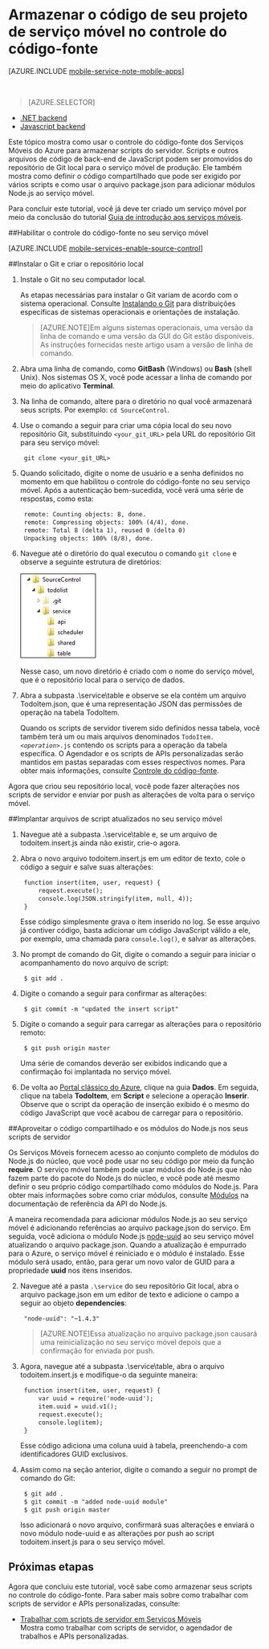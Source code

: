 <properties
	pageTitle="Armazenar o código do projeto back-end JavaScript no controle de origem | Serviços Móveis do Azure"
	description="Saiba como armazenar seus arquivos de script de servidor e módulos em um repositório Git local no computador."
	services="mobile-services"
	documentationCenter=""
	authors="ggailey777"
	manager="dwrede"
	editor=""/>

<tags
	ms.service="mobile-services"
	ms.workload="mobile"
	ms.tgt_pltfrm="na"
	ms.devlang="multiple"
	ms.topic="article"
	ms.date="12/07/2015"
	ms.author="glenga"/>

# Armazenar o código de seu projeto de serviço móvel no controle do código-fonte

[AZURE.INCLUDE [mobile-service-note-mobile-apps](../../includes/mobile-services-note-mobile-apps.md)]

&nbsp;


> [AZURE.SELECTOR]
- [.NET backend](mobile-services-dotnet-backend-store-code-source-control.md)
- [Javascript backend](mobile-services-store-scripts-source-control.md)

Este tópico mostra como usar o controle do código-fonte dos Serviços Móveis do Azure para armazenar scripts do servidor. Scripts e outros arquivos de código de back-end de JavaScript podem ser promovidos do repositório de Git local para o serviço móvel de produção. Ele também mostra como definir o código compartilhado que pode ser exigido por vários scripts e como usar o arquivo package.json para adicionar módulos Node.js ao serviço móvel.

Para concluir este tutorial, você já deve ter criado um serviço móvel por meio da conclusão do tutorial [Guia de introdução aos serviços móveis].

##<a name="enable-source-control"></a>Habilitar o controle do código-fonte no seu serviço móvel

[AZURE.INCLUDE [mobile-services-enable-source-control](../../includes/mobile-services-enable-source-control.md)]

##<a name="clone-repo"></a>Instalar o Git e criar o repositório local

1. Instale o Git no seu computador local.

	As etapas necessárias para instalar o Git variam de acordo com o sistema operacional. Consulte [Instalando o Git] para distribuições específicas de sistemas operacionais e orientações de instalação.

	> [AZURE.NOTE]Em alguns sistemas operacionais, uma versão da linha de comando e uma versão da GUI do Git estão disponíveis. As instruções fornecidas neste artigo usam a versão de linha de comando.

2. Abra uma linha de comando, como **GitBash** (Windows) ou **Bash** (shell Unix). Nos sistemas OS X, você pode acessar a linha de comando por meio do aplicativo **Terminal**.

3. Na linha de comando, altere para o diretório no qual você armazenará seus scripts. Por exemplo: `cd SourceControl`.

4. Use o comando a seguir para criar uma cópia local do seu novo repositório Git, substituindo `<your_git_URL>` pela URL do repositório Git para seu serviço móvel:

		git clone <your_git_URL>

5. Quando solicitado, digite o nome de usuário e a senha definidos no momento em que habilitou o controle do código-fonte no seu serviço móvel. Após a autenticação bem-sucedida, você verá uma série de respostas, como esta:

		remote: Counting objects: 8, done.
		remote: Compressing objects: 100% (4/4), done.
		remote: Total 8 (delta 1), reused 0 (delta 0)
		Unpacking objects: 100% (8/8), done.

6. Navegue até o diretório do qual executou o comando `git clone` e observe a seguinte estrutura de diretórios:

	![4][4]

	Nesse caso, um novo diretório é criado com o nome do serviço móvel, que é o repositório local para o serviço de dados.

7. Abra a subpasta .\\service\\table e observe se ela contém um arquivo TodoItem.json, que é uma representação JSON das permissões de operação na tabela TodoItem.

	Quando os scripts de servidor tiverem sido definidos nessa tabela, você também terá um ou mais arquivos denominados <code>TodoItem._&lt;operation&gt;_.js</code> contendo os scripts para a operação da tabela específica. O Agendador e os scripts de APIs personalizadas serão mantidos em pastas separadas com esses respectivos nomes. Para obter mais informações, consulte [Controle do código-fonte].

Agora que criou seu repositório local, você pode fazer alterações nos scripts de servidor e enviar por push as alterações de volta para o serviço móvel.

##<a name="deploy-scripts"></a>Implantar arquivos de script atualizados no seu serviço móvel

1. Navegue até a subpasta .\\service\\table e, se um arquivo de todoitem.insert.js ainda não existir, crie-o agora.

2. Abra o novo arquivo todoitem.insert.js em um editor de texto, cole o código a seguir e salve suas alterações:

		function insert(item, user, request) {
		    request.execute();
		    console.log(JSON.stringify(item, null, 4));
		}

	Esse código simplesmente grava o item inserido no log. Se esse arquivo já contiver código, basta adicionar um código JavaScript válido a ele, por exemplo, uma chamada para `console.log()`, e salvar as alterações.

3. No prompt de comando do Git, digite o comando a seguir para iniciar o acompanhamento do novo arquivo de script:

		$ git add .


4. Digite o comando a seguir para confirmar as alterações:

		$ git commit -m "updated the insert script"

5. Digite o comando a seguir para carregar as alterações para o repositório remoto:

		$ git push origin master

	Uma série de comandos deverão ser exibidos indicando que a confirmação foi implantada no serviço móvel.

6. De volta ao [Portal clássico do Azure], clique na guia **Dados**. Em seguida, clique na tabela **TodoItem**, em **Script** e selecione a operação **Inserir**. Observe que o script da operação de inserção exibido é o mesmo do código JavaScript que você acabou de carregar para o repositório.

##<a name="use-npm"></a>Aproveitar o código compartilhado e os módulos do Node.js nos seus scripts de servidor

Os Serviços Móveis fornecem acesso ao conjunto completo de módulos do Node.js do núcleo, que você pode usar no seu código por meio da função **require**. O serviço móvel também pode usar módulos do Node.js que não fazem parte do pacote do Node.js do núcleo, e você pode até mesmo definir o seu próprio código compartilhado como módulos do Node.js. Para obter mais informações sobre como criar módulos, consulte [Módulos] na documentação de referência da API do Node.js.

A maneira recomendada para adicionar módulos Node.js ao seu serviço móvel é adicionando referências ao arquivo package.json do serviço. Em seguida, você adiciona o módulo Node.js [node-uuid] ao seu serviço móvel atualizando o arquivo package.json. Quando a atualização é empurrado para o Azure, o serviço móvel é reiniciado e o módulo é instalado. Esse módulo será usado, então, para gerar um novo valor de GUID para a propriedade **uuid** nos itens inseridos.

2. Navegue até a pasta `.\service` do seu repositório Git local, abra o arquivo package.json em um editor de texto e adicione o campo a seguir ao objeto **dependencies**:

		"node-uuid": "~1.4.3"

	>[AZURE.NOTE]Essa atualização no arquivo package.json causará uma reinicialização no seu serviço móvel depois que a confirmação for enviada por push.

4. Agora, navegue até a subpasta .\\service\\table, abra o arquivo todoitem.insert.js e modifique-o da seguinte maneira:

		function insert(item, user, request) {
		    var uuid = require('node-uuid');
		    item.uuid = uuid.v1();
		    request.execute();
		    console.log(item);
		}

	Esse código adiciona uma coluna uuid à tabela, preenchendo-a com identificadores GUID exclusivos.

5. Assim como na seção anterior, digite o comando a seguir no prompt de comando do Git:

		$ git add .
		$ git commit -m "added node-uuid module"
		$ git push origin master

	Isso adicionará o novo arquivo, confirmará suas alterações e enviará o novo módulo node-uuid e as alterações por push ao script todoitem.insert.js para o seu serviço móvel.

## <a name="next-steps"> </a>Próximas etapas

Agora que concluiu este tutorial, você sabe como armazenar seus scripts no controle do código-fonte. Para saber mais sobre como trabalhar com scripts de servidor e APIs personalizadas, consulte:

+ [Trabalhar com scripts de servidor em Serviços Móveis] <br/>Mostra como trabalhar com scripts de servidor, o agendador de trabalhos e APIs personalizadas.

<!-- Anchors. -->
[Enable source control in your mobile service]: #enable-source-control
[Install Git and create the local repository]: #clone-repo
[Deploy updated script files to your mobile service]: #deploy-scripts
[Leverage shared code and Node.js modules in your server scripts]: #use-npm

<!-- Images. -->
[4]: ./media/mobile-services-store-scripts-source-control/mobile-source-local-repo.png
[5]: ./media/mobile-services-store-scripts-source-control/mobile-portal-data-tables.png
[6]: ./media/mobile-services-store-scripts-source-control/mobile-insert-script-source-control.png

<!-- URLs. -->
[Git website]: http://git-scm.com
[Controle do código-fonte]: http://msdn.microsoft.com/library/windowsazure/c25aaede-c1f0-4004-8b78-113708761643
[Instalando o Git]: http://git-scm.com/book/en/Getting-Started-Installing-Git
[Guia de introdução aos serviços móveis]: mobile-services-ios-get-started.md
[Trabalhar com scripts de servidor em Serviços Móveis]: mobile-services-how-to-use-server-scripts.md
[Portal clássico do Azure]: https://manage.windowsazure.com/
[Módulos]: http://nodejs.org/api/modules.html
[node-uuid]: https://npmjs.org/package/node-uuid

<!---HONumber=AcomDC_1210_2015-->